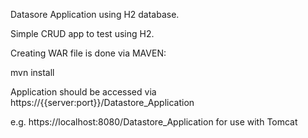 Datasore Application using H2 database.

Simple CRUD app to test using H2.


Creating WAR file is done via MAVEN:

mvn install


Application should be accessed via https://{{server:port}}/Datastore_Application

e.g. https://localhost:8080/Datastore_Application for use with Tomcat


